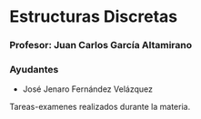 # Estructuras Discretas

### Profesor: Juan Carlos García Altamirano

### Ayudantes

- José Jenaro Fernández Velázquez

Tareas-examenes realizados durante la materia.
